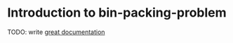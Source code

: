 # Introduction to bin-packing-problem

TODO: write [great documentation](http://jacobian.org/writing/what-to-write/)
